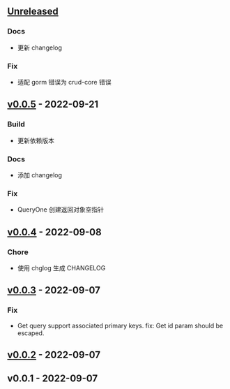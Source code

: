 <a name="unreleased"></a>
## [Unreleased]

### Docs
- 更新 changelog

### Fix
- 适配 gorm 错误为 crud-core 错误


<a name="v0.0.5"></a>
## [v0.0.5] - 2022-09-21
### Build
- 更新依赖版本

### Docs
- 添加 changelog

### Fix
- QueryOne 创建返回对象空指针


<a name="v0.0.4"></a>
## [v0.0.4] - 2022-09-08
### Chore
- 使用 chglog 生成 CHANGELOG


<a name="v0.0.3"></a>
## [v0.0.3] - 2022-09-07
### Fix
- Get query support associated primary keys. fix: Get id param should be escaped.


<a name="v0.0.2"></a>
## [v0.0.2] - 2022-09-07

<a name="v0.0.1"></a>
## v0.0.1 - 2022-09-07

[Unreleased]: https://github.com/duolacloud/crud-core-gorm/compare/v0.0.5...HEAD
[v0.0.5]: https://github.com/duolacloud/crud-core-gorm/compare/v0.0.4...v0.0.5
[v0.0.4]: https://github.com/duolacloud/crud-core-gorm/compare/v0.0.3...v0.0.4
[v0.0.3]: https://github.com/duolacloud/crud-core-gorm/compare/v0.0.2...v0.0.3
[v0.0.2]: https://github.com/duolacloud/crud-core-gorm/compare/v0.0.1...v0.0.2
